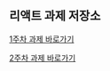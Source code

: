 ## 리액트 과제 저장소

[1주차 과제 바로가기](https://github.com/pistapixie/react-task/tree/main/week01 "1주차 과제로 이동하기")

[2주차 과제 바로가기](https://github.com/pistapixie/react-task/tree/main/week02 "2주차 과제로 이동하기")
